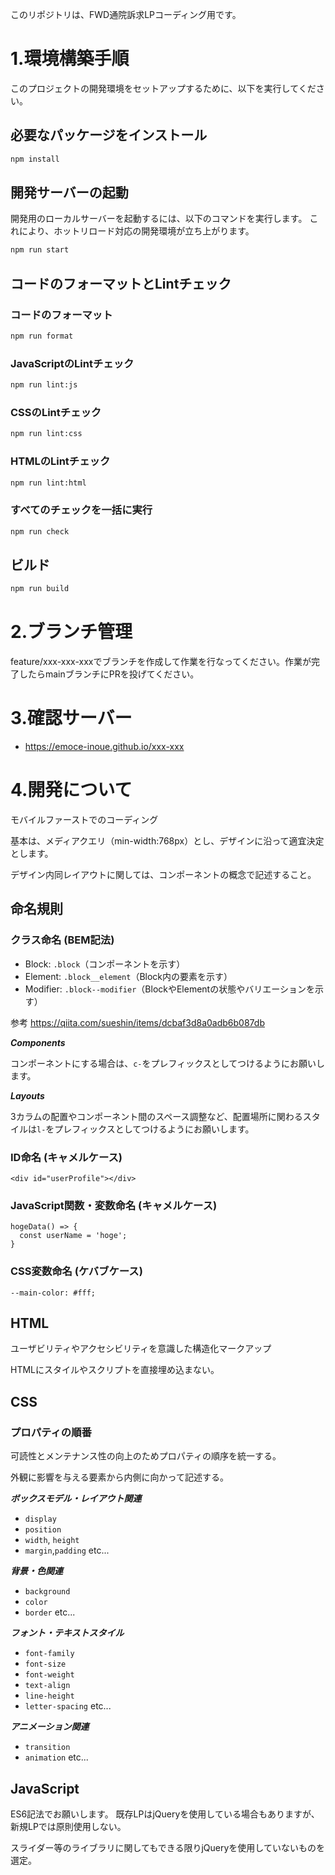 このリポジトリは、FWD通院訴求LPコーディング用です。

# 1.環境構築手順
このプロジェクトの開発環境をセットアップするために、以下を実行してください。

## 必要なパッケージをインストール
```bash  
npm install
```

## 開発サーバーの起動
開発用のローカルサーバーを起動するには、以下のコマンドを実行します。
これにより、ホットリロード対応の開発環境が立ち上がります。
```bash  
npm run start
```

## コードのフォーマットとLintチェック
### コードのフォーマット
```bash  
npm run format
```

### JavaScriptのLintチェック
```bash  
npm run lint:js
```

### CSSのLintチェック
```bash  
npm run lint:css
```

### HTMLのLintチェック
```bash  
npm run lint:html
```

### すべてのチェックを一括に実行
```bash  
npm run check
```

## ビルド
```bash  
npm run build
```


# 2.ブランチ管理

feature/xxx-xxx-xxxでブランチを作成して作業を行なってください。作業が完了したらmainブランチにPRを投げてください。

# 3.確認サーバー
- https://emoce-inoue.github.io/xxx-xxx

# 4.開発について

モバイルファーストでのコーディング

基本は、メディアクエリ（min-width:768px）とし、デザインに沿って適宜決定とします。

デザイン内同レイアウトに関しては、コンポーネントの概念で記述すること。

## 命名規則
### クラス命名 (BEM記法)
- Block: `.block`（コンポーネントを示す）
- Element: `.block__element`（Block内の要素を示す）
- Modifier: `.block--modifier`（BlockやElementの状態やバリエーションを示す）

参考
https://qiita.com/sueshin/items/dcbaf3d8a0adb6b087db


***Components***

コンポーネントにする場合は、`c-`をプレフィックスとしてつけるようにお願いします。

***Layouts***

3カラムの配置やコンポーネント間のスペース調整など、配置場所に関わるスタイルは`l-`をプレフィックスとしてつけるようにお願いします。

### ID命名 (キャメルケース)
```<div id="userProfile"></div>```

### JavaScript関数・変数命名 (キャメルケース)
```
hogeData() => {
  const userName = 'hoge';
}
```

### CSS変数命名 (ケバブケース)
```--main-color: #fff;```

## HTML
ユーザビリティやアクセシビリティを意識した構造化マークアップ

HTMLにスタイルやスクリプトを直接埋め込まない。



## CSS
### プロパティの順番

可読性とメンテナンス性の向上のためプロパティの順序を統一する。

外観に影響を与える要素から内側に向かって記述する。

***ボックスモデル・レイアウト関連***
- `display`
- `position`
- `width`, `height`
- `margin`,`padding`
etc...

***背景・色関連***
- `background`
- `color`
- `border`
etc...

***フォント・テキストスタイル***
- `font-family`
- `font-size`
- `font-weight`
- `text-align`
- `line-height`
- `letter-spacing`
etc...

***アニメーション関連***
- `transition`
- `animation`
etc...

## JavaScript

ES6記法でお願いします。
既存LPはjQueryを使用している場合もありますが、新規LPでは原則使用しない。

スライダー等のライブラリに関してもできる限りjQueryを使用していないものを選定。

